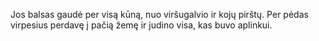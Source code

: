 Jos balsas gaudė per visą kūną, nuo viršugalvio ir kojų pirštų. 
Per pėdas virpesius perdavę į pačią žemę ir judino visa, kas buvo aplinkui.